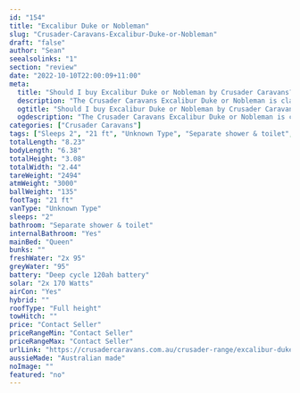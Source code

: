 ```yaml
---
id: "154"
title: "Excalibur Duke or Nobleman"
slug: "Crusader-Caravans-Excalibur-Duke-or-Nobleman"
draft: "false"
author: "Sean"
seealsolinks: "1"
section: "review"
date: "2022-10-10T22:00:09+11:00"
meta:
  title: "Should I buy Excalibur Duke or Nobleman by Crusader Caravans?"
  description: "The Crusader Caravans Excalibur Duke or Nobleman is classed as Unknown Type, and sleeps 2 people. It is Australian made and comes in at 21 ft. It generally has Separate shower & toilet."
  ogtitle: "Should I buy Excalibur Duke or Nobleman by Crusader Caravans?"
  ogdescription: "The Crusader Caravans Excalibur Duke or Nobleman is classed as Unknown Type, and sleeps 2 people. It is Australian made and comes in at 21 ft. It generally has Separate shower & toilet."
categories: ["Crusader Caravans"]
tags: ["Sleeps 2", "21 ft", "Unknown Type", "Separate shower & toilet", "Full height", "Price Unknown"]
totalLength: "8.23"
bodyLength: "6.38"
totalHeight: "3.08"
totalWidth: "2.44"
tareWeight: "2494"
atmWeight: "3000"
ballWeight: "135"
footTag: "21 ft"
vanType: "Unknown Type"
sleeps: "2"
bathroom: "Separate shower & toilet"
internalBathroom: "Yes"
mainBed: "Queen"
bunks: ""
freshWater: "2x 95"
greyWater: "95"
battery: "Deep cycle 120ah battery"
solar: "2x 170 Watts"
airCon: "Yes"
hybrid: ""
roofType: "Full height"
towHitch: ""
price: "Contact Seller"
priceRangeMin: "Contact Seller"
priceRangeMax: "Contact Seller"
urlLink: "https://crusadercaravans.com.au/crusader-range/excalibur-duke/"
aussieMade: "Australian made"
noImage: ""
featured: "no"
---
```

